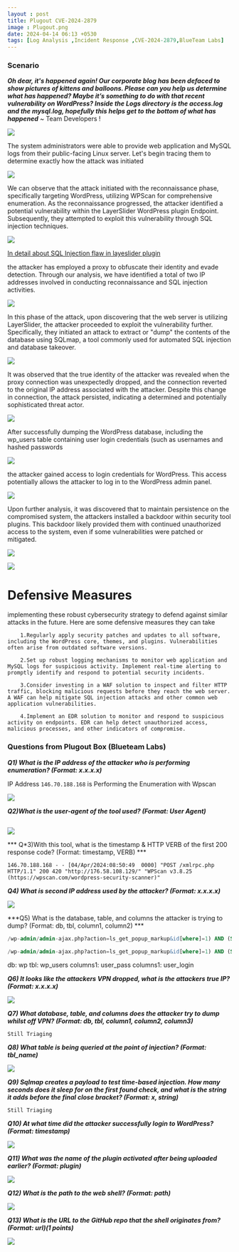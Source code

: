 ```yaml
---
layout : post
title: Plugout CVE-2024-2879
image : Plugout.png
date: 2024-04-14 06:13 +0530
tags: [Log Analysis ,Incident Response ,CVE-2024-2879,BlueTeam Labs] 
---
```


### Scenario

***Oh dear, it's happened again! Our corporate blog has been defaced to show pictures of kittens and balloons. Please can you help us determine what has happened? Maybe it’s something to do with that recent vulnerability on WordPress? Inside the Logs directory is the access.log and the mysql.log, hopefully this helps get to the bottom of what has happened*** ~ Team Developers ! 

![]({{site.baseurl}}/img/Letsdefence/Plugout/Layerslider.png)

The system administrators were able to provide web application and MySQL logs from their public-facing Linux server. Let's begin tracing them to determine exactly how the attack was initiated

![]({{site.baseurl}}/img/Letsdefence/Plugout/Wp-Scan.png)

We can observe that the attack initiated with the reconnaissance phase, specifically targeting WordPress, utilizing WPScan for comprehensive enumeration. As the reconnaissance progressed, the attacker identified a potential vulnerability within the LayerSlider WordPress plugin Endpoint. Subsequently, they attempted to exploit this vulnerability through SQL injection techniques.

![]({{site.baseurl}}/img/Letsdefence/Plugout/Plugin.png)

[In detail about SQL Injection flaw in layeslider plugin](https://www.securityblue.team/blog/postsCritical-Vulnerability-in-WordPress-Plugin-LayerSlider) 

the attacker has employed a proxy to obfuscate their identity and evade detection. Through our analysis, we have identified a total of two IP addresses involved in conducting reconnaissance and SQL injection activities.

![]({{site.baseurl}}/img/Letsdefence/Plugout/Ip's.png)

In this phase of the attack, upon discovering that the web server is utilizing LayerSlider, the attacker proceeded to exploit the vulnerability further. Specifically, they initiated an attack to extract or "dump" the contents of the database using SQLmap, a tool commonly used for automated SQL injection and database takeover.

![]({{site.baseurl}}/img/Letsdefence/Plugout/SQL_Injection.png)

It was observed that the true identity of the attacker was revealed when the proxy connection was unexpectedly dropped, and the connection reverted to the original IP address associated with the attacker. Despite this change in connection, the attack persisted, indicating a determined and potentially sophisticated threat actor.

![]({{site.baseurl}}/img/Letsdefence/Plugout/dropProxy.png)

After successfully dumping the WordPress database, including the wp_users table containing user login credentials (such as usernames and hashed passwords

![]({{site.baseurl}}/img/Letsdefence/Plugout/tables.png)

the attacker gained access to login credentials for WordPress. This access potentially allows the attacker to log in to the WordPress admin panel.

![]({{site.baseurl}}/img/Letsdefence/Plugout/Login.png)

Upon further analysis, it was discovered that to maintain persistence on the compromised system, the attackers installed a backdoor within security tool plugins. This backdoor likely provided them with continued unauthorized access to the system, even if some vulnerabilities were patched or mitigated.

![]({{site.baseurl}}/img/Letsdefence/Plugout/UploadingBg.png)

![]({{site.baseurl}}/img/Letsdefence/Plugout/Testingbg.png)


# Defensive Measures 

implementing these robust cybersecurity strategy to defend against similar attacks in the future. Here are some defensive measures they can take 

```
    1.Regularly apply security patches and updates to all software, including the WordPress core, themes, and plugins. Vulnerabilities often arise from outdated software versions.

    2.Set up robust logging mechanisms to monitor web application and MySQL logs for suspicious activity. Implement real-time alerting to promptly identify and respond to potential security incidents.

    3.Consider investing in a WAF solution to inspect and filter HTTP traffic, blocking malicious requests before they reach the web server. A WAF can help mitigate SQL injection attacks and other common web application vulnerabilities.

    4.Implement an EDR solution to monitor and respond to suspicious activity on endpoints. EDR can help detect unauthorized access, malicious processes, and other indicators of compromise.
```


### Questions from Plugout Box (Blueteam Labs)

***Q1) What is the IP address of the attacker who is performing enumeration? (Format: x.x.x.x)***

IP Address ```146.70.188.168``` is Performing the Enumeration with Wpscan  

![]({{site.baseurl}}/img/Letsdefence/Plugout/Enumeration.png)

***Q2)What is the user-agent of the tool used? (Format: User Agent)***

```WPScan v3.8.25
```

![]({{site.baseurl}}/img/Letsdefence/Plugout/UserAgent.png)

*** Q*3)With this tool, what is the timestamp & HTTP VERB of the first 200 response code? (Format: timestamp, VERB) ***

```
146.70.188.168 - - [04/Apr/2024:08:50:49  0000] "POST /xmlrpc.php HTTP/1.1" 200 420 "http://176.58.108.129/" "WPScan v3.8.25 (https://wpscan.com/wordpress-security-scanner)"

```

***Q4) What is second IP address used by the attacker? (Format: x.x.x.x)***

![]({{site.baseurl}}/img/Letsdefence/Plugout/Attacker-2nd-IP.png)

***Q5) What is the database, table, and columns the attacker is trying to dump? (Format: db, tbl, column1, column2) ***

```sql
/wp-admin/admin-ajax.php?action=ls_get_popup_markup&id[where]=1) AND (SELECT 9545 FROM (SELECT(SLEEP(1-(IF(ORD(MID((SELECT IFNULL(CAST(user_pass AS NCHAR),0x20) FROM wp.wp_users ORDER BY user_pass LIMIT 0,1),8,1))>48,0,1)))))deUJ)-- AZtK

/wp-admin/admin-ajax.php?action=ls_get_popup_markup&id[where]=1) AND (SELECT 5603 FROM (SELECT(SLEEP(1-(IF(ORD(MID((SELECT IFNULL(CAST(user_login AS NCHAR),0x20) FROM wp.wp_users ORDER BY user_pass LIMIT 0,1),5,1))>108,0,1)))))xreT)-- ZZrT
```
db: wp
tbl: wp_users
columns1: user_pass
columns1: user_login

***Q6) It looks like the attackers VPN dropped, what is the attackers true IP? (Format: x.x.x.x)***

![]({{site.baseurl}}/img/Letsdefence/Plugout/dropProxy.png)

***Q7) What database, table, and columns does the attacker try to dump whilst off VPN? (Format: db, tbl, column1, column2, column3)***

```
Still Triaging
```

***Q8) What table is being queried at the point of injection? (Format: tbl_name)***

![]({{site.baseurl}}/img/img/Letsdefence/Plugout/table-off-the-vpn.png)

***Q9) Sqlmap creates a payload to test time-based injection. How many seconds does it sleep for on the first found check, and what is the string it adds before the final close bracket? (Format: x, string)***

```
Still Triaging
```

***Q10) At what time did the attacker successfully login to WordPress? (Format: timestamp)***

![]({{site.baseurl}}/img/Letsdefence/Plugout/Login-timestamp.png)

***Q11) What was the name of the plugin activated after being uploaded earlier? (Format: plugin)***

![]({{site.baseurl}}/img/Letsdefence/Plugout/shell-plugin-Location.png)

***Q12) What is the path to the web shell? (Format: path)***

![]({{site.baseurl}}/img/Letsdefence/Plugout/UploadingBg.png)

***Q13) What is the URL to the GitHub repo that the shell originates from? (Format: url)(1 points)***

![]({{site.baseurl}}/img/Letsdefence/Plugout/github.png)
